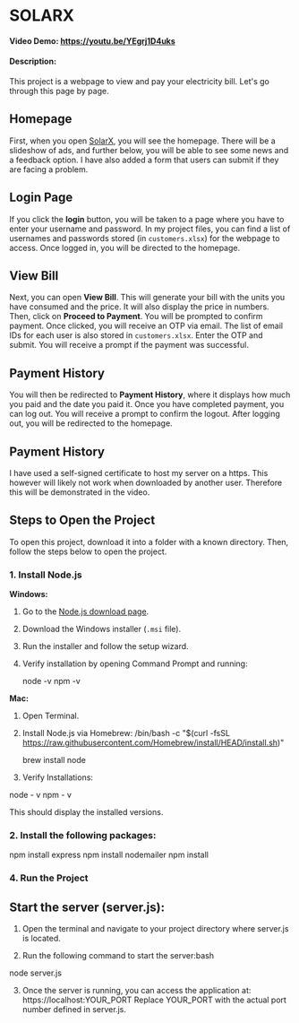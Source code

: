 # SOLARX

#### Video Demo:  https://youtu.be/YEgrj1D4uks

#### Description:

This project is a webpage to view and pay your electricity bill. Let's go through this page by page.

## Homepage

First, when you open [SolarX](https://solarx.project), you will see the homepage. There will be a slideshow of ads, and further below, you will be able to see some news and a feedback option. I have also added a form that users can submit if they are facing a problem.

## Login Page

If you click the **login** button, you will be taken to a page where you have to enter your username and password. In my project files, you can find a list of usernames and passwords stored (in `customers.xlsx`) for the webpage to access. Once logged in, you will be directed to the homepage.

## View Bill

Next, you can open **View Bill**. This will generate your bill with the units you have consumed and the price. It will also display the price in numbers. Then, click on **Proceed to Payment**. You will be prompted to confirm payment. Once clicked, you will receive an OTP via email. The list of email IDs for each user is also stored in `customers.xlsx`. Enter the OTP and submit. You will receive a prompt if the payment was successful.

## Payment History

You will then be redirected to **Payment History**, where it displays how much you paid and the date you paid it. Once you have completed payment, you can log out. You will receive a prompt to confirm the logout. After logging out, you will be redirected to the homepage.

## Payment History

I have used a self-signed certificate to host my server on a https. This however will likely not work when downloaded by another user. Therefore this will be demonstrated in the video.

## Steps to Open the Project

To open this project, download it into a folder with a known directory. Then, follow the steps below to open the project.

### 1. Install Node.js

**Windows:**

1. Go to the [Node.js download page](https://nodejs.org/en/download/).
2. Download the Windows installer (`.msi` file).
3. Run the installer and follow the setup wizard.
4. Verify installation by opening Command Prompt and running:

   node -v
   npm -v

**Mac:**

1. Open Terminal.
2. Install Node.js via Homebrew: /bin/bash -c "$(curl -fsSL https://raw.githubusercontent.com/Homebrew/install/HEAD/install.sh)"

	brew install node

3. Verify Installations:

node - v
npm - v

This should display the installed versions.


### 2. Install the following packages:

npm install express
npm install nodemailer
npm install

### 4. Run the Project

## Start the server (server.js):

1. Open the terminal and navigate to your project directory where server.js is located.

2. Run the following command to start the server:bash

node server.js

3. Once the server is running, you can access the application at: https://localhost:YOUR_PORT Replace YOUR_PORT with the actual port number defined in server.js.
